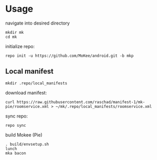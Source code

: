 Usage
=====
navigate into desired directory
    
    mkdir mk
    cd mk
    
initialize repo:

    repo init -u https://github.com/MoKee/android.git -b mkp


Local manifest
---------------
       
    mkdir .repo/local_manifests
    
download manifest: 

    curl https://raw.githubusercontent.com/raschad/manifest-1/mk-pie/roomservice.xml > ~/mk/.repo/local_manifests/roomservice.xml

sync repo:

    repo sync

build Mokee (Pie)

    . build/envsetup.sh
    lunch
    mka bacon
